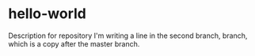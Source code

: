 # hello-world
Description for repository
I'm writing a line in the second branch, branch, which is a copy after the master branch.
